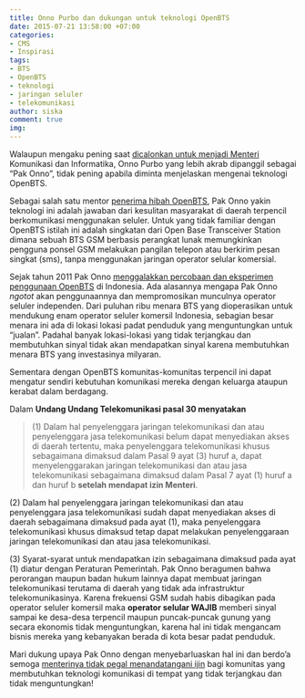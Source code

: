 ```yaml
---
title: Onno Purbo dan dukungan untuk teknologi OpenBTS
date: 2015-07-21 13:58:00 +07:00
categories:
- CMS
- Inspirasi
tags:
- BTS
- OpenBTS
- teknologi
- jaringan seluler
- telekomunikasi
author: siska
comment: true
img: 
---
```


Walaupun mengaku pening saat [dicalonkan untuk menjadi Menteri](http://tekno.kompas.com/read/2014/07/26/15050027/Masuk.Bursa.Menkominfo.Ini.Kata.Onno.W.Purbo) Komunikasi dan Informatika, Onno Purbo yang lebih akrab dipanggil sebagai “Pak Onno”, tidak pening apabila diminta menjelaskan mengenai teknologi OpenBTS.

Sebagai salah satu mentor [penerima hibah OpenBTS](http://ciptamedia.org/hibah/121-pengadaan-pusat-training-wireless-cellular-network-berbasis-openbts-2/), Pak Onno yakin teknologi ini adalah jawaban dari kesulitan masyarakat di daerah terpencil berkomunikasi menggunakan seluler. Untuk yang tidak familiar dengan OpenBTS istilah ini adalah singkatan dari Open Base Transceiver Station dimana sebuah BTS GSM berbasis perangkat lunak memungkinkan pengguna ponsel GSM melakukan pangilan telepon atau berkirim pesan singkat (sms), tanpa menggunakan jaringan operator selular komersial.

Sejak tahun 2011 Pak Onno [menggalakkan percobaan dan eksperimen penggunaan OpenBTS](http://tekno.kompas.com/read/2011/12/27/10461448/dasar-dasar.merakit.openbts.ala.onno.purbo) di Indonesia. Ada alasannya mengapa Pak Onno *ngotot* akan penggunaannya dan mempromosikan munculnya operator seluler independen. Dari puluhan ribu menara BTS yang dioperasikan untuk mendukung enam operator seluler komersil Indonesia, sebagian besar menara ini ada di lokasi lokasi padat penduduk yang menguntungkan untuk “jualan”. Padahal banyak lokasi-lokasi yang tidak terjangkau dan membutuhkan sinyal tidak akan mendapatkan sinyal karena membutuhkan menara BTS yang investasinya milyaran.

Sementara dengan OpenBTS komunitas-komunitas terpencil ini dapat mengatur sendiri kebutuhan komunikasi mereka dengan keluarga ataupun kerabat dalam berdagang.

Dalam **Undang Undang Telekomunikasi pasal 30 menyatakan**

> (1) Dalam hal penyelenggara jaringan telekomunikasi dan atau penyelenggara jasa telekomunikasi belum dapat menyediakan akses di daerah tertentu, maka penyelenggara telekomunikasi khusus sebagaimana dimaksud dalam Pasal 9 ayat (3) huruf a, dapat menyelenggarakan jaringan telekomunikasi dan atau jasa telekomunikasi sebagaimana dimaksud dalam Pasal 7 ayat (1) huruf a dan huruf b **setelah mendapat izin Menteri**.

(2) Dalam hal penyelenggara jaringan telekomunikasi dan atau penyelenggara jasa telekomunikasi sudah dapat menyediakan akses di daerah sebagaimana dimaksud pada ayat (1), maka penyelenggara telekomunikasi khusus dimaksud tetap dapat melakukan penyelenggaraan jaringan telekomunikasi dan atau jasa telekomunikasi.

(3) Syarat-syarat untuk mendapatkan izin sebagaimana dimaksud pada ayat (1) diatur dengan Peraturan Pemerintah.
Pak Onno beragumen bahwa perorangan maupun badan hukum lainnya dapat membuat jaringan telekomunikasi terutama di daerah yang tidak ada infrastruktur telekomunikasinya. Karena frekuensi GSM sudah habis dibagikan pada operator seluler komersil maka **operator selular WAJIB** memberi sinyal sampai ke desa-desa terpencil maupun puncak-puncak gunung yang secara ekonomis tidak menguntungkan, karena hal ini tidak mengancam bisnis mereka yang kebanyakan berada di kota besar padat penduduk.

Mari dukung upaya Pak Onno dengan menyebarluaskan hal ini dan berdo’a semoga [menterinya tidak pegal menandatangani ijin](http://opensource.telkomspeedy.com/wiki/index.php/Siapa_Bilang_OpenBTS_Ilegal%3F) bagi komunitas yang membutuhkan teknologi komunikasi di tempat yang tidak terjangkau dan tidak menguntungkan!